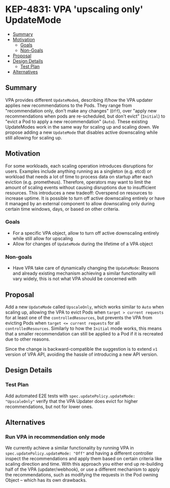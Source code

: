 # KEP-4831: VPA 'upscaling only' UpdateMode

<!-- toc -->
- [Summary](#summary)
- [Motivation](#motivation)
   - [Goals](#goals)
   - [Non-Goals](#non-goals)
- [Proposal](#proposal)
- [Design Details](#design-details)
   - [Test Plan](#test-plan)
- [Alternatives](#alternatives)
<!-- /toc -->

## Summary
VPA provides different `UpdateMode`s, describing if/how the VPA updater applies new recommendations to the Pods. They range from "recommendation only, don't make any changes" (`Off`), over "apply new recommendations when pods are re-scheduled, but don't evict" (`Initial`) to "evict a Pod to apply a new recommendation" (`Auto`). These existing UpdateModes work in the same way for scaling up and scaling down. We propose adding a new `UpdateMode` that disables active downscaling while still allowing for scaling up.

## Motivation
For some workloads, each scaling operation introduces disruptions for users. Examples include anything running as a singleton (e.g. etcd) or workload that needs a lot of time to process data on startup after each eviction (e.g. prometheus). Therefore, operators may want to limit the amount of scaling events without causing disruptions due to insufficient resources. This introduces a new tradeoff: Overspend on resources to increase uptime. It is possible to turn off active downscaling entirely or have it managed by an external component to allow downscaling only during certain time windows, days, or based on other criteria.


### Goals
* For a specific VPA object, allow to turn off active downscaling entirely while still allow for upscaling
* Allow for changes of `UpdateMode` during the lifetime of a VPA object
### Non-goals
* Have VPA take care of dynamically changing the `UpdateMode`: Reasons and already existing mechanism achieving a similar functionality will vary widely, this is not what VPA should be concerned with

## Proposal
Add a new `UpdateMode` called `UpscaleOnly`, which works similar to `Auto` when scaling up, allowing the VPA to evict Pods when `target > current requests` for at least one of the `controlledResources`, but prevents the VPA from evicting Pods when `target <= current requests` for all `controlledResources`. Similarly to how the `Initial` mode works, this means that a smaller recommendation can still be applied to a Pod if it is recreated due to other reasons.

Since the change is backward-compatible the suggestion is to extend `v1` version of VPA API, avoiding the hassle of introducing a new API version.

## Design Details
### Test Plan
Add automated E2E tests with `spec.updatePolicy.updateMode: "UpscaleOnly"` verify that the VPA Updater does evict for higher recommendations, but not for lower ones.

## Alternatives
### Run VPA in recommendation only mode
We currently achieve a similar functionality by running VPA in `spec.updatePolicy.updateMode: "Off"` and having a different controller inspect the recommendations and apply them based on certain criteria like scaling direction and time.
With this approach you either end up re-building half of the VPA (updater/webhook), or use a different mechanism to apply the recommendations, such as modifying the requests in the Pod owning Object – which has its own drawbacks.
